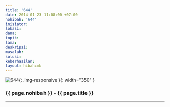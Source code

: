 ```yaml
---
title: '644'
date: 2014-01-23 11:08:00 +07:00
nohibah: '644'
inisiator: 
lokasi: 
dana: 
topik: 
lama: 
deskripsi: 
masalah: 
solusi: 
keberhasilan: 
layout: hibahcmb
---
```


![644](/static/img/hibahcmb/644.png){: .img-responsive }{: width="350" }

### {{ page.nohibah }} - {{ page.title }}

---
